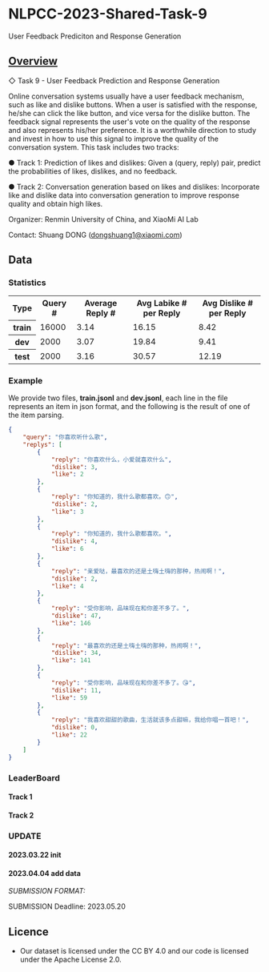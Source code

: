 # NLPCC-2023-Shared-Task-9
User Feedback Prediciton and Response Generation


## [Overview](http://tcci.ccf.org.cn/conference/2023/cfpt.php)

◇ Task 9 - User Feedback Prediction and Response Generation

Online conversation systems usually have a user feedback mechanism, such as like and dislike buttons. When a user is satisfied with the response, he/she can click the like button, and vice versa for the dislike button. The feedback signal represents the user's vote on the quality of the response and also represents his/her preference. It is a worthwhile direction to study and invest in how to use this signal to improve the quality of the conversation system. This task includes two tracks:

● Track 1: Prediction of likes and dislikes: Given a (query, reply) pair, predict the probabilities of likes, dislikes, and no feedback.

● Track 2: Conversation generation based on likes and dislikes: Incorporate like and dislike data into conversation generation to improve response quality and obtain high likes.

Organizer: Renmin University of China, and XiaoMi AI Lab

Contact: Shuang DONG (dongshuang1@xiaomi.com)


## Data

### Statistics
<table>
  <tr> <th>Type </th><th>Query #</th><th>Average Reply #</th><th>Avg Labike # per Reply</th><th>Avg Dislike # per Reply</th></tr>
   <tr> <th>train </th> <td>16000 </td><td>3.14 </td><td>16.15 </td><td>8.42 </td>
   </tr>
    <tr> <th>dev </th> <td>2000 </td><td>3.07 </td><td>19.84 </td><td>9.41 </td>
   </tr>
   <tr> <th>test </th> <td>2000 </td><td>3.16 </td><td>30.57 </td><td>12.19 </td>
   </tr>

</table>


### Example

We provide two files, **train.jsonl** and **dev.jsonl**, each line in the file represents an item in json format, and the following is the result of one of the item parsing.
```json
{
    "query": "你喜欢听什么歌",
    "replys": [
        {
            "reply": "你喜欢什么，小爱就喜欢什么",
            "dislike": 3,
            "like": 2
        },
        {
            "reply": "你知道的，我什么歌都喜欢。🙃",
            "dislike": 2,
            "like": 3
        },
        {
            "reply": "你知道的，我什么歌都喜欢。",
            "dislike": 4,
            "like": 6
        },
        {
            "reply": "亲爱哒，最喜欢的还是土嗨土嗨的那种，热闹啊！",
            "dislike": 2,
            "like": 4
        },
        {
            "reply": "受你影响，品味现在和你差不多了。",
            "dislike": 47,
            "like": 146
        },
        {
            "reply": "最喜欢的还是土嗨土嗨的那种，热闹啊！",
            "dislike": 34,
            "like": 141
        },
        {
            "reply": "受你影响，品味现在和你差不多了。😘",
            "dislike": 11,
            "like": 59
        },
        {
            "reply": "我喜欢甜甜的歌曲，生活就该多点甜嘛，我给你唱一首吧！",
            "dislike": 0,
            "like": 22
        }
    ]
}
```


### LeaderBoard

#### Track 1


#### Track 2





### UPDATE

#### 2023.03.22 init
#### 2023.04.04 add data


*SUBMISSION FORMAT:*

SUBMISSION Deadline: 2023.05.20

## Licence
* Our dataset is licensed under the CC BY 4.0 and our code is licensed under the Apache License 2.0.

